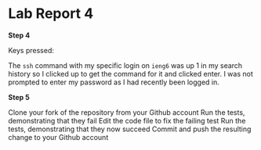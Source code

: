 # Lab Report 4

**Step 4**

Keys pressed: <up><enter>
  
The `ssh` command with my specific login on `ieng6` was up 1 in my search history so I clicked up to get the command for it and clicked enter. I was not prompted to enter my password as I had recently been logged in. 
  
**Step 5**


Clone your fork of the repository from your Github account
Run the tests, demonstrating that they fail
Edit the code file to fix the failing test
Run the tests, demonstrating that they now succeed
Commit and push the resulting change to your Github account

